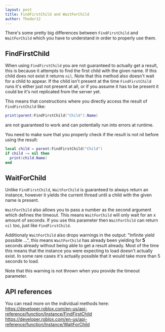 ```yaml
---
layout: post
title: FindFirstChild and WaitForChild
author: Thodor12
---
```


There's some pretty big differences between `FindFirstChild` and `WaitForChild` which you have to understand in order to properly use them.

## FindFirstChild
When using `FindFirstChild` you are not guaranteed to actually get a result, this is because it attempts to find the first child with the given name.
If this child does not exist it returns `nil`. Note that this method also doesn't wait for a child to appear. If the child isn't present at the time `FindFirstChild` runs
it's either just not present at all, or if you assume it has to be present it could be it's not replicated from the server yet.

This means that constructions where you directly access the result of `FindFirstChild` like:
```lua
print(parent:FindFirstChild("Child").Name)
```
are not guaranteed to work and can potentially run into errors at runtime.

You need to make sure that you properly check if the result is not nil before using the result:
```lua
local child = parent:FindFirstChild("Child")
if child ~= nil then
  print(child.Name)
end
```

## WaitForChild
Unlike `FindFirstChild`, `WaitForChild` is guaranteed to always return an instance, however it yields the current thread until a child with the given name is present.

`WaitForChild` also allows you to pass a number as the second argument which defines the timeout. This means `WaitForChild` will only wait for an x amount of seconds.
If you use this parameter then `WaitForChild` can return `nil` too, just like `FindFirstChild`.

Additionaly `WaitForChild` also drops warnings in the output: "Infinite yield possible ...", this means `WaitForChild` has already been yielding for **5** seconds already without
being able to get a result already. Most of the time this means that the instance you were expecting to load doesn't actually exist.
In some rare cases it's actually possible that it would take more than 5 seconds to load.

Note that this warning is not thrown when you provide the timeout parameter.

## API references
You can read more on the individual methods here:  
https://developer.roblox.com/en-us/api-reference/function/Instance/FindFirstChild  
https://developer.roblox.com/en-us/api-reference/function/Instance/WaitForChild  

